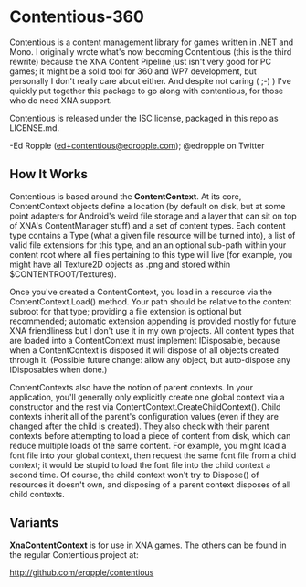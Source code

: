 # Contentious-360 #

Contentious is a content management library for games written in .NET and Mono.
I originally wrote what's now becoming Contentious (this is the third rewrite)
because the XNA Content Pipeline just isn't very good for PC games; it might be
a solid tool for 360 and WP7 development, but personally I don't really care
about either. And despite not caring ( ;-) ) I've quickly put together this
package to go along with contentious, for those who do need XNA support.

Contentious is released under the ISC license, packaged in this repo as
LICENSE.md.


-Ed Ropple (ed+contentious@edropple.com); @edropple on Twitter

## How It Works ##
Contentious is based around the **ContentContext**. At its core, ContentContext
objects define a location (by default on disk, but at some point adapters for
Android's weird file storage and a layer that can sit on top of XNA's
ContentManager stuff) and a set of content types. Each content type contains a
Type (what a given file resource will be turned into), a list of valid file
extensions for this type, and an an optional sub-path within your content root
where all files pertaining to this type will live (for example, you might have
all Texture2D objects as .png and stored within $CONTENTROOT/Textures).

Once you've created a ContentContext, you load in a resource via the
ContentContext.Load<T>() method. Your path should be relative to the content
subroot for that type; providing a file extension is optional but recommended;
automatic extension appending is provided mostly for future XNA friendliness
but I don't use it in my own projects. All content types that are loaded into
a ContentContext must implement IDisposable, because when a ContentContext is
disposed it will dispose of all objects created through it. (Possible future
change: allow any object, but auto-dispose any IDisposables when done.)

ContentContexts also have the notion of parent contexts. In your application,
you'll generally only explicitly create one global context via a constructor
and the rest via ContentContext.CreateChildContext(). Child contexts inherit
all of the parent's configuration values (even if they are changed after the
child is created). They also check with their parent contexts before attempting
to load a piece of content from disk, which can reduce multiple loads of the
same content. For example, you might load a font file into your global context,
then request the same font file from a child context; it would be stupid to
load the font file into the child context a second time. Of course, the child
context won't try to Dispose() of resources it doesn't own, and disposing of a
parent context disposes of all child contexts.

## Variants ##
**XnaContentContext** is for use in XNA games. The others can be found in the
regular Contentious project at:

http://github.com/eropple/contentious